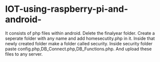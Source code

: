 # IOT-using-raspberry-pi-and-android-


It consists of php files within android. 
Delete the finalyear folder.
Create a seperate folder with any name and add homesecutity.php in it.
Inside that newly created folder make a folder called security.
Inside security folder paste config.php,DB_Connect.php,DB_Functions.php.
And upload these files to any server.
